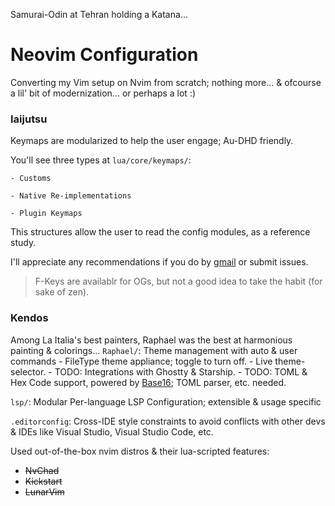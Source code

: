 Samurai-Odin at Tehran holding a Katana...

# Neovim Configuration
Converting my Vim setup on Nvim from scratch; nothing more...
& ofcourse a lil' bit of modernization... or perhaps a lot :)

### Iaijutsu
Keymaps are modularized to help the user engage; Au-DHD friendly.

You'll see three types at `lua/core/keymaps/`:

    - Customs

    - Native Re-implementations

    - Plugin Keymaps

This structures allow the user to read the config modules, as a reference study.


I'll appreciate any recommendations if you do by [gmail](manihabibinava@gmail.com) or submit issues.

> F-Keys are availablr for OGs, but not a good idea to take the habit (for sake of zen).

### Kendos
Among La Italia's best painters, Raphael was the best at harmonious painting & colorings...
`Raphael/`: Theme management with auto & user commands
    - FileType theme appliance; toggle to turn off.
    - Live theme-selector.
    - TODO: Integrations with Ghostty & Starship.
    - TODO: TOML & Hex Code support, powered by [Base16](https://github.com/RRethy/base16-nvim); TOML parser, etc. needed.


`lsp/`: Modular Per-language LSP Configuration; extensible & usage specific


`.editorconfig`: Cross-IDE style constraints to avoid conflicts with other devs & IDEs like Visual Studio, Visual Studio Code, etc.


Used out-of-the-box nvim distros & their lua-scripted features:
  - ~~NvChad~~
  - ~~Kickstart~~
  - ~~LunarVim~~
